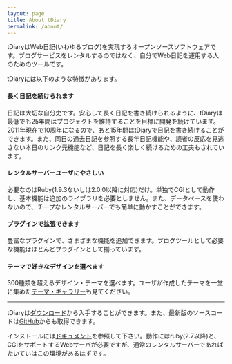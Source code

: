 ```yaml
---
layout: page
title: About tDiary
permalink: /about/
---
```


tDiaryはWeb日記(いわゆるブログ)を実現するオープンソースソフトウェアです。ブログサービスをレンタルするのではなく、自分でWeb日記を運用する人のためのツールです。

tDiaryには以下のような特徴があります。

#### 長く日記を続けられます

日記は大切な自分史です。安心して長く日記を書き続けられるように、tDiaryは最低でも25年間はプロジェクトを維持することを目標に開発を続けています。2011年現在で10周年になるので、あと15年間はtDiaryで日記を書き続けることができます。また、同日の過去日記を参照する長年日記機能や、読者の反応を見逃さない本日のリンク元機能など、日記を長く楽しく続けるための工夫もされています。

#### レンタルサーバーユーザにやさしい

必要なのはRuby(1.9.3ないしは2.0.0以降に対応)だけ。単独でCGIとして動作し、基本機能は追加のライブラリを必要としません。また、データベースを使わないので、チープなレンタルサーバーでも簡単に動かすことができます。

#### プラグインで拡張できます

豊富なプラグインで、さまざまな機能を追加できます。ブログツールとして必要な機能はほとんどプラグインとして揃っています。

#### テーマで好きなデザインを選べます

300種類を超えるデザイン・テーマを選べます。ユーザが作成したテーマを一堂に集めた<a href="https://tdiary.org/20021001.html">テーマ・ギャラリー</a>も見てください。

----

tDiaryは[ダウンロード](/20021112.html)から入手することができます。また、最新版のソースコードは[GitHub](https://github.com/tdiary)からも取得できます。

インストールには[ドキュメント](/20021108.html)を参照して下さい。動作にはruby(2.7以降)と、CGIをサポートするWebサーバが必要ですが、通常のレンタルサーバーであればたいていはこの環境があるはずです。
